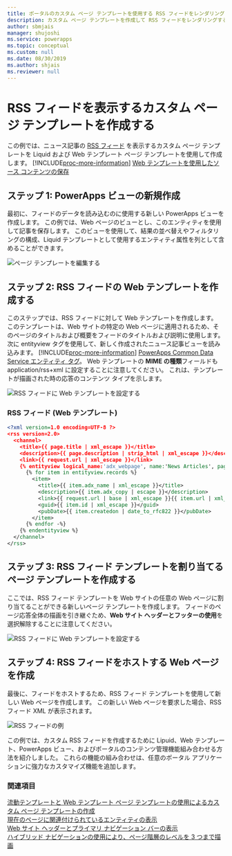 ```yaml
---
title: ポータルのカスタム ページ テンプレートを使用する RSS フィードをレンダリングする | MicrosoftDocs
description: カスタム ページ テンプレートを作成して RSS フィードをレンダリングする手順。
author: sbmjais
manager: shujoshi
ms.service: powerapps
ms.topic: conceptual
ms.custom: null
ms.date: 08/30/2019
ms.author: shjais
ms.reviewer: null
---
```


# <a name="create-a-custom-page-template-to-render-an-rss-feed"></a>RSS フィードを表示するカスタム ページ テンプレートを作成する
この例では、ニュース記事の [RSS フィード](http://en.wikipedia.org/wiki/RSS) を表示するカスタム ページ テンプレートを Liquid および Web テンプレート ページ テンプレートを使用して作成します。 [!INCLUDE[proc-more-information](../../../includes/proc-more-information.md)] [Web テンプレートを使用したソース コンテンツの保存](store-content-web-templates.md)  

## <a name="step-1-create-a-new-powerapps-view"></a>ステップ 1: PowerApps ビューの新規作成

最初に、フィードのデータを読み込むのに使用する新しい PowerApps ビューを作成します。 この例では、Web ページのビューとし、このエンティティを使用して記事を保存します。 このビューを使用して、結果の並べ替えやフィルタリングの構成、Liquid テンプレートとして使用するエンティティ属性を列として含めることができます。

![ページ テンプレートを編集する](../media/edit-page-template.png "ページ テンプレートを編集する")  

## <a name="step-2-create-a-web-template-for-rss-feed"></a>ステップ 2: RSS フィードの Web テンプレートを作成する

このステップでは、RSS フィードに対して Web テンプレートを作成します。 このテンプレートは、Web サイトの特定の Web ページに適用されるため、そのページのタイトルおよび概要をフィードのタイトルおよび説明に使用します。 次に entityview タグを使用して、新しく作成されたニュース記事ビューを読み込みます。 [!INCLUDE[proc-more-information](../../../includes/proc-more-information.md)] [PowerApps Common Data Service エンティティ タグ](portals-entity-tags.md)。 Web テンプレートの **MIME の種類**フィールドも application/rss+xml に設定することに注意してください。 これは、テンプレートが描画された時の応答のコンテンツ タイプを示します。  

![RSS フィードに Web テンプレートを設定する](../media/web-template-rss-feed.png "RSS フィードに Web テンプレートを設定する")  

### <a name="rss-feed-web-template"></a>RSS フィード (Web テンプレート)

```xml
<?xml version=1.0 encoding=UTF-8 ?>
<rss version=2.0>
  <channel>
    <title>{{ page.title | xml_escape }}</title>
    <description>{{ page.description | strip_html | xml_escape }}</description>
    <link>{{ request.url | xml_escape }}</link>
    {% entityview logical_name:'adx_webpage', name:'News Articles', page_size:20 -%}
      {% for item in entityview.records %}
        <item>
          <title>{{ item.adx_name | xml_escape }}</title>
          <description>{{ item.adx_copy | escape }}</description>
          <link>{{ request.url | base | xml_escape }}{{ item.url | xml_escape }}</link>
          <guid>{{ item.id | xml_escape }}</guid>
          <pubDate>{{ item.createdon | date_to_rfc822 }}</pubDate>
        </item>
      {% endfor -%}
    {% endentityview %}
  </channel>
</rss>
```

## <a name="step-3-create-a-page-template-to-assign-rss-feed-template"></a>ステップ 3: RSS フィード テンプレートを割り当てるページ テンプレートを作成する

ここでは、RSS フィード テンプレートを Web サイトの任意の Web ページに割り当てることができる新しいページ テンプレートを作成します。 フィードのページ応答全体の描画を引き継ぐため、**Web サイト ヘッダーとフッターの使用**を選択解除することに注意してください。

![RSS フィードに Web テンプレートを設定する](../media/page-template-rss-feed.png "RSS フィードに Web テンプレートを設定する")  

## <a name="step-4-create-a-web-page-to-host-rss-feed"></a>ステップ 4: RSS フィードをホストする Web ページを作成

最後に、フィードをホストするため、RSS フィード テンプレートを使用して新しい Web ページを作成します。 この新しい Web ページを要求した場合、RSS フィード XML が表示されます。

![RSS フィードの例](../media/rss-feed-example.png "RSS フィードの例")  

この例では、カスタム RSS フィードを作成するために Lipuid、Web テンプレート、PowerApps ビュー、およびポータルのコンテンツ管理機能組み合わせる方法を紹介しました。 これらの機能の組み合わせは、任意のポータル アプリケーションに強力なカスタマイズ機能を追加します。

### <a name="see-also"></a>関連項目

[流動テンプレートと Web テンプレート ページ テンプレートの使用によるカスタム ページ テンプレートの作成](create-custom-template.md)  
[現在のページに関連付けられているエンティティの表示](render-entity-list-current-page.md)  
[Web サイト ヘッダーとプライマリ ナビゲーション バーの表示](render-site-header-primary-navigation.md)  
[ハイブリッド ナビゲーションの使用により、ページ階層のレベルを 3 つまで描画](hybrid-navigation-render-page-hierachy.md)  

